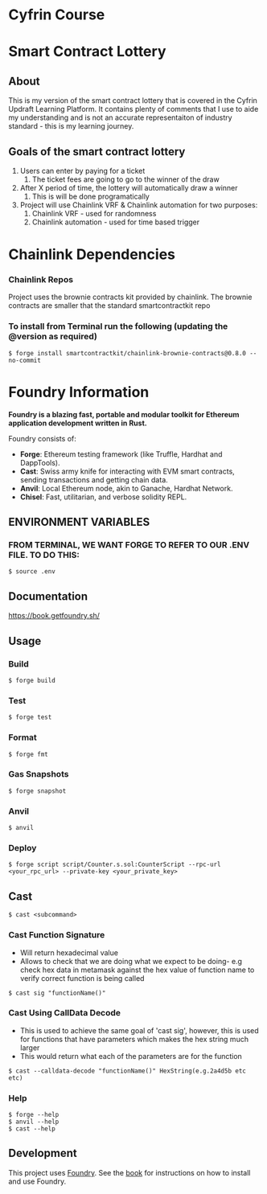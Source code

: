 # Cyfrin Course

# Smart Contract Lottery

## About

This is my version of the smart contract lottery that is covered in the Cyfrin Updraft Learning Platform. It contains plenty of comments that I use to aide my understanding and is not an accurate representaiton of industry standard - this is my learning journey.

## Goals of the smart contract lottery

1. Users can enter by paying for a ticket
   1. The ticket fees are going to go to the winner of the draw
2. After X period of time, the lottery will automatically draw a winner
   1. This is will be done programatically
3. Project will use Chainlink VRF & Chainlink automation for two purposes:
   1. Chainlink VRF - used for randomness
   2. Chainlink automation - used for time based trigger


# Chainlink Dependencies

### Chainlink Repos

Project uses the brownie contracts kit provided by chainlink. The brownie contracts are smaller that the standard smartcontractkit repo

### To install from Terminal run the following (updating the @version as required)
``` shell
$ forge install smartcontractkit/chainlink-brownie-contracts@0.8.0 --no-commit
```


# Foundry Information

**Foundry is a blazing fast, portable and modular toolkit for Ethereum application development written in Rust.**

Foundry consists of:

-   **Forge**: Ethereum testing framework (like Truffle, Hardhat and DappTools).
-   **Cast**: Swiss army knife for interacting with EVM smart contracts, sending transactions and getting chain data.
-   **Anvil**: Local Ethereum node, akin to Ganache, Hardhat Network.
-   **Chisel**: Fast, utilitarian, and verbose solidity REPL.

  ## ENVIRONMENT VARIABLES

### FROM TERMINAL, WE WANT FORGE TO REFER TO OUR .ENV FILE. TO DO THIS:
```shell
$ source .env
```

## Documentation

https://book.getfoundry.sh/

## Usage

### Build

```shell
$ forge build
```

### Test

```shell
$ forge test
```

### Format

```shell
$ forge fmt
```

### Gas Snapshots

```shell
$ forge snapshot
```

### Anvil

```shell
$ anvil
```

### Deploy

```shell
$ forge script script/Counter.s.sol:CounterScript --rpc-url <your_rpc_url> --private-key <your_private_key>
```

## Cast

```shell
$ cast <subcommand>
```

### Cast Function Signature

- Will return hexadecimal value
- Allows to check that we are doing what we expect to be doing- e.g check hex data in metamask against the hex value of function name to verify correct function is being called

```shell
$ cast sig "functionName()"
```

### Cast Using CallData Decode

- This is used to achieve the same goal of 'cast sig', however, this is used for functions that have parameters which makes the hex string much larger
- This would return what each of the parameters are for the function

```shell
$ cast --calldata-decode "functionName()" HexString(e.g.2a4d5b etc etc)
```


### Help

```shell
$ forge --help
$ anvil --help
$ cast --help
```


## Development

This project uses [Foundry](https://getfoundry.sh). See the [book](https://book.getfoundry.sh/getting-started/installation.html) for instructions on how to install and use Foundry.
